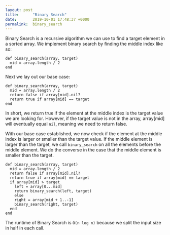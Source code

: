 ```yaml
---
layout: post
title:      "Binary Search"
date:       2019-10-01 17:48:37 +0000
permalink:  binary_search
---
```



Binary Search is a recursive algorithm we can use to find a target element in a sorted array. We implement binary search by finding the middle index like so:

```
def binary_search(array, target)
  mid = array.length / 2
end
```

Next we lay out our base case:

```
def binary_search(array, target)
  mid = array.length / 2
  return false if array[mid].nil?
  return true if array[mid] == target
end
```
In short, we return true if the element at the middle index is the target value we are looking for. However, if the target value is not in the array, array[mid] will eventually equal `nil`, meaning we need to return false.

With our base case established, we now check if the element at the middle index is larger or smaller than the target value. If the middle element is larger than the target, we call `binary_search` on all the elements before the middle element. We do the converse in the case that the middle element is smaller than the target.

```
def binary_search(array, target)
  mid = array.length / 2
  return false if array[mid].nil?
  return true if array[mid] == target
  if array[mid] > target
    left = array[0...mid]
    return binary_search(left, target)
    else
    right = array[mid + 1..-1]
    binary_search(right, target)
  end
end
```
The runtime of Binary Search is `O(n log n)` because we split the input size in half in each call.
